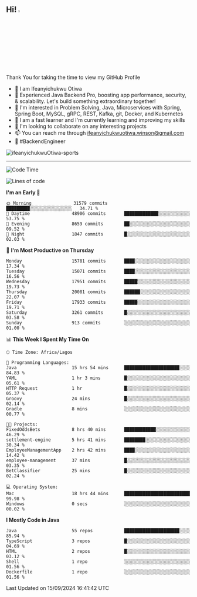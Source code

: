 <!-- BLOG-POST-LIST:START --><!-- BLOG-POST-LIST:END -->

## Hi! <img src="https://media.giphy.com/media/hvRJCLFzcasrR4ia7z/giphy.gif" width="4%"> 

Thank You for taking the time to view my GitHub Profile

- 👋 I am Ifeanyichukwu Otiwa
- 🚀 Experienced Java Backend Pro, boosting app performance, security, & scalability. Let's build something extraordinary together!
- 👀 I'm interested in Problem Solving, Java, Microservices with Spring, Spring Boot, MySQL, gRPC, REST, Kafka, git, Docker, and Kubernetes
- 🌱 I am a fast learner and I'm currently learning and improving my skills
- 💞️ I'm looking to collaborate on any interesting projects
- 📫 You can reach me through ifeanyichukwuotiwa.winson@gmail.com
- 🚀 #BackendEngineer

<p align="left" marginTop="10px"> <img src="https://komarev.com/ghpvc/?username=ifeanyichukwuOtiwa-sports&label=Profile%20views&color=0e75b6&style=for-the-badge" alt="ifeanyichukwuOtiwa-sports" /> </p>

***

<!--START_SECTION:waka-->
![Code Time](http://img.shields.io/badge/Code%20Time-2%2C894%20hrs%2041%20mins-blue)

![Lines of code](https://img.shields.io/badge/From%20Hello%20World%20I%27ve%20Written-21.9%20million%20lines%20of%20code-blue)

**I'm an Early 🐤** 

```text
🌞 Morning                31579 commits       █████████░░░░░░░░░░░░░░░░   34.71 % 
🌆 Daytime                48906 commits       █████████████░░░░░░░░░░░░   53.75 % 
🌃 Evening                8659 commits        ██░░░░░░░░░░░░░░░░░░░░░░░   09.52 % 
🌙 Night                  1847 commits        █░░░░░░░░░░░░░░░░░░░░░░░░   02.03 % 
```
📅 **I'm Most Productive on Thursday** 

```text
Monday                   15781 commits       ████░░░░░░░░░░░░░░░░░░░░░   17.34 % 
Tuesday                  15071 commits       ████░░░░░░░░░░░░░░░░░░░░░   16.56 % 
Wednesday                17951 commits       █████░░░░░░░░░░░░░░░░░░░░   19.73 % 
Thursday                 20081 commits       ██████░░░░░░░░░░░░░░░░░░░   22.07 % 
Friday                   17933 commits       █████░░░░░░░░░░░░░░░░░░░░   19.71 % 
Saturday                 3261 commits        █░░░░░░░░░░░░░░░░░░░░░░░░   03.58 % 
Sunday                   913 commits         ░░░░░░░░░░░░░░░░░░░░░░░░░   01.00 % 
```


📊 **This Week I Spent My Time On** 

```text
🕑︎ Time Zone: Africa/Lagos

💬 Programming Languages: 
Java                     15 hrs 54 mins      █████████████████████░░░░   84.83 % 
YAML                     1 hr 3 mins         █░░░░░░░░░░░░░░░░░░░░░░░░   05.61 % 
HTTP Request             1 hr                █░░░░░░░░░░░░░░░░░░░░░░░░   05.37 % 
Groovy                   24 mins             █░░░░░░░░░░░░░░░░░░░░░░░░   02.14 % 
Gradle                   8 mins              ░░░░░░░░░░░░░░░░░░░░░░░░░   00.77 % 

🐱‍💻 Projects: 
FixedOddsBets            8 hrs 40 mins       ████████████░░░░░░░░░░░░░   46.29 % 
settlement-engine        5 hrs 41 mins       ████████░░░░░░░░░░░░░░░░░   30.34 % 
EmployeeManagementApp    2 hrs 42 mins       ████░░░░░░░░░░░░░░░░░░░░░   14.42 % 
employee-management      37 mins             █░░░░░░░░░░░░░░░░░░░░░░░░   03.35 % 
BetClassifier            25 mins             █░░░░░░░░░░░░░░░░░░░░░░░░   02.24 % 

💻 Operating System: 
Mac                      18 hrs 44 mins      █████████████████████████   99.98 % 
Windows                  0 secs              ░░░░░░░░░░░░░░░░░░░░░░░░░   00.02 % 
```

**I Mostly Code in Java** 

```text
Java                     55 repos            █████████████████████░░░░   85.94 % 
TypeScript               3 repos             █░░░░░░░░░░░░░░░░░░░░░░░░   04.69 % 
HTML                     2 repos             █░░░░░░░░░░░░░░░░░░░░░░░░   03.12 % 
Shell                    1 repo              ░░░░░░░░░░░░░░░░░░░░░░░░░   01.56 % 
Dockerfile               1 repo              ░░░░░░░░░░░░░░░░░░░░░░░░░   01.56 % 
```




 Last Updated on 15/09/2024 16:41:42 UTC
<!--END_SECTION:waka-->

<!--
<p align="center">
![trophy](https://github-profile-trophy.vercel.app/?username=ifeanyichukwuOtiwa-sports&theme=onedark) (https://github.com/ryo-ma/github-profile-trophy)
</p>
-->

<!---
ifeanyi-otiwa/ifeanyi-otiwa is a ✨ special ✨ repository because its `README.md` (this file) appears on your GitHub profile.
You can click the Preview link to take a look at your changes.
--->
